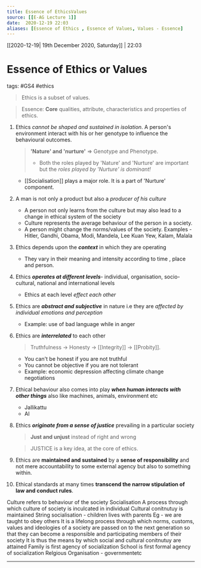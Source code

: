 ```yaml
---
title: Essence of EthicsValues
source: [[E-AG Lecture 1]]
date:  2020-12-19 22:03
aliases: [Essence of Ethics , Essence of Values, Values - Essence]
---
```


[[2020-12-19| 19th December 2020, Saturday]] |  22:03

# Essence of Ethics or Values

tags: #GS4 #ethics

> Ethics is a subset of values.

> Essence: **Core** qualities, attribute, characteristics and properties of ethics.

1.  Ethics *cannot be shaped and sustained in isolation*. A person's environment interact with his or her genotype to influence the behavioural outcomes.

    > **'Nature' and 'nurture'** => Genotype and Phenotype.
    >
    > -   Both the roles played by 'Nature' and 'Nurture' are important but the *roles played by 'Nurture' is dominant!*

    -   [[Socialisation]] plays a major role. It is a part of 'Nurture' component.

2.  A man is not only a product but also a *producer of his culture*
    -   A person not only learns from the culture but may also lead to a change in ethical system of the society
    -   Culture represents the average behaviour of the person in a society.
    -  A person might change the norms/values of the society. Examples - Hitler, Gandhi, Obama, Modi, Mandela, Lee Kuan Yew, Kalam, Malala

3.  Ethics depends upon the ***context*** in which they are operating
    -   They vary in their meaning and intensity according to time , place and person.

4.  Ethics ***operates at different levels***- individual, organisation, socio-cultural, national and international levels
    -   Ethics at each level *effect each other*

5.  Ethics are ***abstract and subjective*** in nature i.e they are *affected by individual emotions and perception*
    -   Example: use of bad language while in anger

6.  Ethics are ***interrelated*** to each other
    > Truthfulness -> Honesty -> [[Integrity]] -> [[Probity]].
    -   You can't be honest if you are not truthful
    -   You cannot be objective if you are not tolerant
    -   Example: economic depression affecting climate change negotiations

7.  Ethical behaviour also comes into play ***when human interacts with other things*** also like machines, animals, environment etc
	- Jallikattu
	- AI

8.  Ethics ***originate from a sense of justice*** prevailing in a particular society

    > **Just and unjust** instead of right and wrong

    > JUSTICE is a key idea, at the core of ethics.

9.  Ethics are **maintained and sustained** by a **sense of responsibility** and not mere accountability to some external agency but also to something within.

10. Ethical standards at many times **transcend the narrow stipulation of law and conduct rules**.

Culture refers to behaviour of the society
Socialisation
A process through which culture of society is inculcated in individual
Cultural conitnutuy is maintained
String socialisation - children lives with parents
Eg - we are taught to obey others
It is a lifelong process through which norms, customs, values and ideologies of a society are passed on to the next generation so that they can become a responsible and participating members of their society
It is thus the means by which social and cultural conitnutuy are attained
Family is first agency of socialization
School is first formal agency of socialization
Relgious Organisation - governmentetc

---
